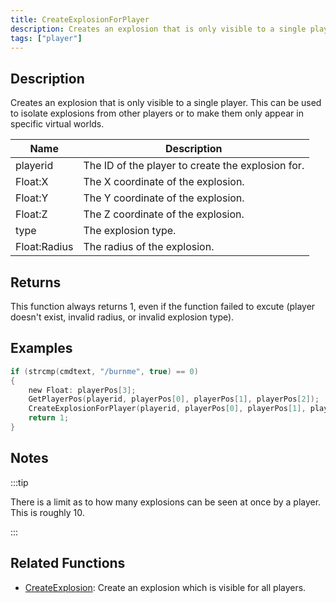 ```yaml
---
title: CreateExplosionForPlayer
description: Creates an explosion that is only visible to a single player.
tags: ["player"]
---
```


<VersionWarn version='SA-MP 0.3z R2-2' />

## Description

Creates an explosion that is only visible to a single player. This can be used to isolate explosions from other players or to make them only appear in specific virtual worlds.

| Name         | Description                                       |
| ------------ | ------------------------------------------------- |
| playerid     | The ID of the player to create the explosion for. |
| Float:X      | The X coordinate of the explosion.                |
| Float:Y      | The Y coordinate of the explosion.                |
| Float:Z      | The Z coordinate of the explosion.                |
| type         | The explosion type.                               |
| Float:Radius | The radius of the explosion.                      |

## Returns

This function always returns 1, even if the function failed to excute (player doesn't exist, invalid radius, or invalid explosion type).

## Examples

```c
if (strcmp(cmdtext, "/burnme", true) == 0)
{
    new Float: playerPos[3];
    GetPlayerPos(playerid, playerPos[0], playerPos[1], playerPos[2]);
    CreateExplosionForPlayer(playerid, playerPos[0], playerPos[1], playerPos[2], 1, 10.0);
    return 1;
}
```

## Notes

:::tip

There is a limit as to how many explosions can be seen at once by a player. This is roughly 10.

:::

## Related Functions

- [CreateExplosion](CreateExplosion): Create an explosion which is visible for all players.
